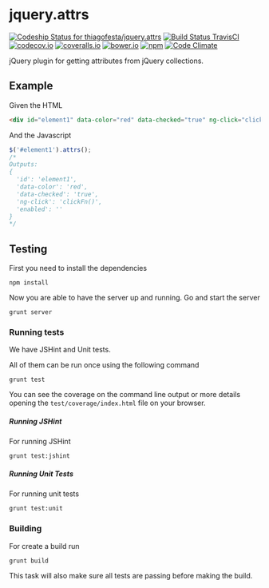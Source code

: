 # jquery.attrs

[ ![Codeship Status for thiagofesta/jquery.attrs](https://img.shields.io/codeship/f8b62b10-29c2-0133-667f-2a28ff6ba00c.svg)](https://codeship.com/projects/98110) [![Build Status TravisCI](https://img.shields.io/travis/thiagofesta/jquery.attrs.svg)](https://travis-ci.org/thiagofesta/jquery.attrs) [![codecov.io](https://img.shields.io/codecov/c/github/thiagofesta/jquery.attrs.svg)](http://codecov.io/github/thiagofesta/jquery.attrs?branch=master) [![coveralls.io](https://img.shields.io/coveralls/thiagofesta/jquery.attrs/master.svg)](https://coveralls.io/github/thiagofesta/jquery.attrs) [![bower.io](https://img.shields.io/bower/v/jquery.attrs.svg)](http://bower.io/search/?q=jquery.attrs) [![npm](https://img.shields.io/npm/v/jquery.attrs.svg)](https://www.npmjs.com/package/jquery.attrs) [![Code Climate](https://img.shields.io/codeclimate/github/thiagofesta/jquery.attrs.svg)](https://codeclimate.com/github/thiagofesta/jquery.attrs)

jQuery plugin for getting attributes from jQuery collections.

## Example

Given the HTML

```HTML
<div id="element1" data-color="red" data-checked="true" ng-click="clickFn()" enabled></div>
```

And the Javascript

```JavaScript
$('#element1').attrs();
/*
Outputs:
{
  'id': 'element1',
  'data-color': 'red',
  'data-checked': 'true',
  'ng-click': 'clickFn()',
  'enabled': ''
}
*/
```

## Testing

First you need to install the dependencies

    npm install

Now you are able to have the server up and running. Go and start the server

    grunt server


### Running tests

We have JSHint and Unit tests.

All of them can be run once using the following command

    grunt test

You can see the coverage on the command line output or more details opening the `test/coverage/index.html` file on your browser.


##### Running JSHint

For running JSHint

    grunt test:jshint


##### Running Unit Tests

For running unit tests

    grunt test:unit


### Building

For create a build run

    grunt build

This task will also make sure all tests are passing before making the build.
